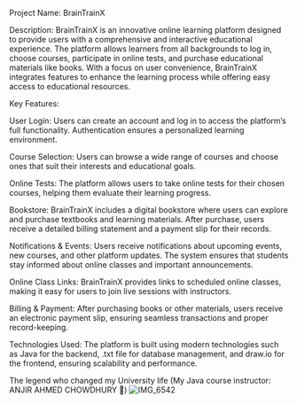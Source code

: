 Project Name: BrainTrainX

Description: BrainTrainX is an innovative online learning platform designed to provide users with a comprehensive and interactive educational experience. The platform allows learners from all backgrounds to log in, choose courses, participate in online tests, and purchase educational materials like books. With a focus on user convenience, BrainTrainX integrates features to enhance the learning process while offering easy access to educational resources.

Key Features:

User Login: Users can create an account and log in to access the platform’s full functionality. Authentication ensures a personalized learning environment.

Course Selection: Users can browse a wide range of courses and choose ones that suit their interests and educational goals.

Online Tests: The platform allows users to take online tests for their chosen courses, helping them evaluate their learning progress.

Bookstore: BrainTrainX includes a digital bookstore where users can explore and purchase textbooks and learning materials. After purchase, users receive a detailed billing statement and a payment slip for their records.

Notifications & Events: Users receive notifications about upcoming events, new courses, and other platform updates. The system ensures that students stay informed about online classes and important announcements.

Online Class Links: BrainTrainX provides links to scheduled online classes, making it easy for users to join live sessions with instructors.

Billing & Payment: After purchasing books or other materials, users receive an electronic payment slip, ensuring seamless transactions and proper record-keeping.

Technologies Used: The platform is built using modern technologies such as Java for the backend, .txt file for database management, and draw.io for the frontend, ensuring scalability and performance.

The legend who changed my University life (My Java course instructor: ANJIR AHMED CHOWDHURY 💙)
![IMG_6542](https://github.com/user-attachments/assets/dba7e6cd-4adf-45b1-b14a-cb7ac146c099)

